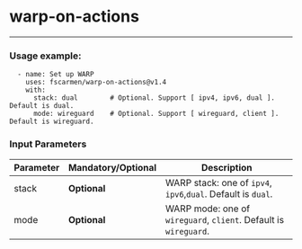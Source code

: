 # warp-on-actions

* * *

### Usage example:

```
  - name: Set up WARP
    uses: fscarmen/warp-on-actions@v1.4
    with:
      stack: dual        # Optional. Support [ ipv4, ipv6, dual ]. Default is dual.
      mode: wireguard    # Optional. Support [ wireguard, client ]. Default is wireguard.
```

### Input Parameters

| Parameter | **Mandatory**/**Optional** | Description |
| --------- | -------- | ----------- |
| stack | **Optional** | WARP stack: one of `ipv4`, `ipv6`,`dual`. Default is `dual`. |
| mode  | **Optional** | WARP mode: one of `wireguard`, `client`. Default is `wireguard`. |